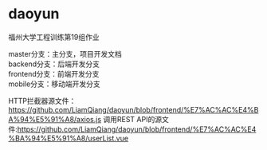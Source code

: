 # daoyun
福州大学工程训练第19组作业

master分支：主分支，项目开发文档  
backend分支：后端开发分支  
frontend分支：前端开发分支  
mobile分支：移动端开发分支  

HTTP拦截器源文件：https://github.com/LiamQiang/daoyun/blob/frontend/%E7%AC%AC%E4%BA%94%E5%91%A8/axios.js
调用REST API的源文件:https://github.com/LiamQiang/daoyun/blob/frontend/%E7%AC%AC%E4%BA%94%E5%91%A8/userList.vue
